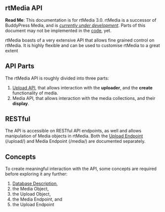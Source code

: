 ## rtMedia API

**Read Me**: This documentation is for rtMedia 3.0. rtMedia is a successor of BuddyPress Media, and is [_currently under development_](https://rtcamp.com/blog/getting-ready-for-rtmedia/). Parts of this document may not be implemented in the [code](https://github.com/rtCamp/rtMedia/tree/api/), yet.

rtMedia boasts of a very extensive API that allows fine grained control on rtMedia. It is highly flexible and can be used to customise rtMedia to a great extent

## API Parts

The rtMedia API is roughly divided into three parts:

1. [Upload API](./upload-api.md), that allows interaction with the **uploader**, and the **create** functionality of media.
2. Media API, that allows interaction with the media collections, and their **display**.

## RESTful

The API is accessible on RESTful API endpoints, as well and allows manipulation of Media objects in rtMedia. Both the [Upload Endpoint](./upload-endpoint.md) (/upload/) and Media Endpoint (/media/) are documented separately.


## Concepts

To create meaningful interaction with the API, some concepts are required before exploring it any further:

1. [Database Description](./database-description.md),
2. the Media Object,
3. the Upload Object,
4. the Media Endpoint, and
5. the Upload Endpoint
